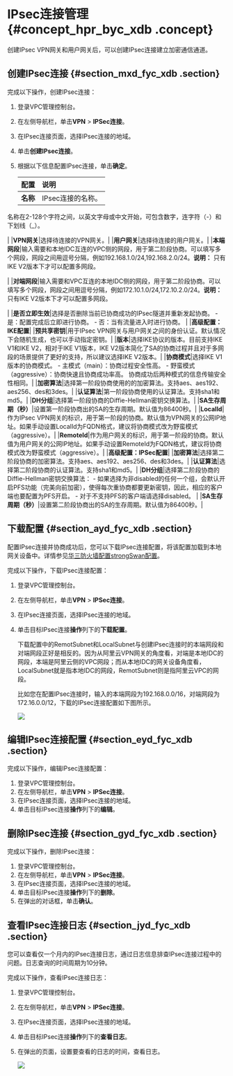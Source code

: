 # IPsec连接管理 {#concept_hpr_byc_xdb .concept}

创建IPsec VPN网关和用户网关后，可以创建IPsec连接建立加密通信通道。

## 创建IPsec连接 {#section_mxd_fyc_xdb .section}

完成以下操作，创建IPsec连接：

1.  登录VPC管理控制台。
2.  在左侧导航栏，单击**VPN** \> **IPSec连接**。
3.  在IPsec连接页面，选择IPsec连接的地域。
4.  单击**创建IPsec连接**。
5.  根据以下信息配置IPsec连接，单击**确定**。

    |配置|说明|
    |:-|:-|
    |**名称**| IPsec连接的名称。

 名称在2-128个字符之间，以英文字母或中文开始，可包含数字，连字符（-）和下划线（\_）。

 |
    |**VPN网关**|选择待连接的VPN网关。|
    |**用户网关**|选择待连接的用户网关。|
    |**本端网段**|输入需要和本地IDC互连的VPC侧的网段，用于第二阶段协商。可以填写多个网段，网段之间用逗号分隔，例如192.168.1.0/24,192.168.2.0/24。**说明：** 只有IKE V2版本下才可以配置多网段。

|
    |**对端网段**|输入需要和VPC互连的本地IDC侧的网段，用于第二阶段协商。可以填写多个网段，网段之间用逗号分隔，例如172.10.1.0/24,172.10.2.0/24。**说明：** 只有IKE V2版本下才可以配置多网段。

|
    |**是否立即生效**|选择是否删除当前已协商成功的IPsec隧道并重新发起协商。    -   是：配置完成后立即进行协商。
    -   否：当有流量进入时进行协商。
|
    |**高级配置：IKE配置**|
    |**预共享密钥**|用于IPsec VPN网关与用户网关之间的身份认证。默认情况下会随机生成，也可以手动指定密钥。|
    |**版本**|选择IKE协议的版本。目前支持IKE V1和IKE V2，相对于IKE V1版本，IKE V2版本简化了SA的协商过程并且对于多网段的场景提供了更好的支持，所以建议选择IKE V2版本。|
    |**协商模式**|选择IKE V1版本的协商模式。    -   主模式（main）：协商过程安全性高。
    -   野蛮模式（aggressive）：协商快速且协商成功率高。
协商成功后两种模式的信息传输安全性相同。|
    |**加密算法**|选择第一阶段协商使用的的加密算法。支持aes、aes192、aes256、des和3des。|
    |**认证算法**|第一阶段协商使用的认证算法。支持sha1和md5。|
    |**DH分组**|选择第一阶段协商的Diffie-Hellman密钥交换算法。|
    |**SA生存周期（秒）**|设置第一阶段协商出的SA的生存周期。默认值为86400秒。|
    |**LocalId**|作为IPsec VPN网关的标识，用于第一阶段的协商。默认值为VPN网关的公网IP地址。如果手动设置LocalId为FQDN格式，建议将协商模式改为野蛮模式（aggressive）。|
    |**RemoteId**|作为用户网关的标识，用于第一阶段的协商。默认值为用户网关的公网IP地址。如果手动设置RemoteId为FQDN格式，建议将协商模式改为野蛮模式（aggressive）。|
    |**高级配置：IPSec配置**|
    |**加密算法**|选择第二阶段协商的加密算法。支持aes、aes192、aes256、des和3des。|
    |**认证算法**|选择第二阶段协商的认证算法。支持sha1和md5。|
    |**DH分组**|选择第二阶段协商的Diffie-Hellman密钥交换算法：    -   如果选择为非disabled的任何一个组，会默认开启PFS功能（完美向前加密），使得每次重协商都要更新密钥，因此，相应的客户端也要配置为PFS开启。
    -   对于不支持PFS的客户端请选择disabled。
|
    |**SA生存周期（秒）**|设置第二阶段协商出的SA的生存周期。默认值为86400秒。|


## 下载配置 {#section_ayd_fyc_xdb .section}

配置IPsec连接并协商成功后，您可以下载IPsec连接配置，将该配置加载到本地网关设备中。详情参见[华三防火墙配置](../intl.zh-CN/最佳实践/本地网关配置/华三防火墙配置.md#)[strongSwan配置](../intl.zh-CN/最佳实践/本地网关配置/strongSwan配置.md#)。

完成以下操作，下载IPsec连接配置：

1.  登录VPC管理控制台。
2.  在左侧导航栏，单击**VPN** \> **IPSec连接**。
3.  在IPsec连接页面，选择IPsec连接的地域。
4.  单击目标IPsec连接**操作**列下的**下载配置**。

    下载配置中的RemotSubnet和LocalSubnet与创建IPsec连接时的本端网段和对端网段正好是相反的。因为从阿里云VPN网关的角度看，对端是本地IDC的网段，本端是阿里云侧的VPC网段；而从本地IDC的网关设备角度看，LocalSubnet就是指本地IDC的网段，RemotSubnet则是指阿里云VPC的网段。

    比如您在配置IPsec连接时，输入的本端网段为192.168.0.0/16，对端网段为172.16.0.0/12，下载的IPsec连接配置如下图所示。

    ![](http://static-aliyun-doc.oss-cn-hangzhou.aliyuncs.com/assets/img/13351/15434982203317_zh-CN.png)


## 编辑IPsec连接配置 {#section_eyd_fyc_xdb .section}

完成以下操作，编辑IPsec连接配置：

1.  登录VPC管理控制台。
2.  在左侧导航栏，单击**VPN** \> **IPSec连接**。
3.  在IPsec连接页面，选择IPsec连接的地域。
4.  单击目标IPsec连接**操作**列下的**编辑**。

## 删除IPsec连接 {#section_gyd_fyc_xdb .section}

完成以下操作，删除IPsec连接：

1.  登录VPC管理控制台。
2.  在左侧导航栏，单击**VPN** \> **IPSec连接**。
3.  在IPsec连接页面，选择IPsec连接的地域。
4.  单击目标IPsec连接**操作**列下的**删除**。
5.  在弹出的对话框，单击**确认**。

## 查看IPsec连接日志 {#section_jyd_fyc_xdb .section}

您可以查看仅一个月内的IPsec连接日志，通过日志信息排查IPsec连接过程中的问题。日志查询的时间周期为10分钟。

完成以下操作，查看IPsec连接日志：

1.  登录VPC管理控制台。
2.  在左侧导航栏，单击**VPN** \> **IPSec连接**。
3.  在IPsec连接页面，选择IPsec连接的地域。
4.  单击目标IPsec连接**操作**列下的**查看日志**。
5.  在弹出的页面，设置要查看的日志的时间，查看日志。

    ![](http://static-aliyun-doc.oss-cn-hangzhou.aliyuncs.com/assets/img/13359/15434982203342_zh-CN.png)


